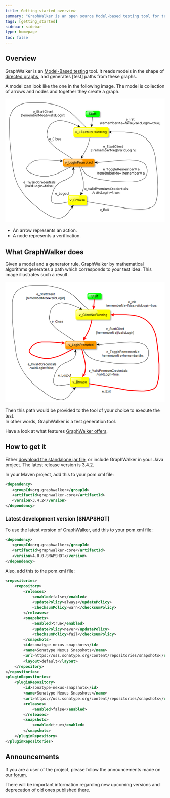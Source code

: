 ```yaml
---
title: Getting started overview
summary: "GraphWalker is an open source Model-based testing tool for test automation. It's designed to make it easy to design your tests using graphs."
tags: [getting_started]
sidebar: sidebar
type: homepage
toc: false
---
```


## Overview 

GraphWalker is an [Model-Based testing](https://en.wikipedia.org/wiki/Model-based_testing) tool. It reads models in the shape of [directed graphs](https://en.wikipedia.org/wiki/Directed_graph), and generates [test] paths from these graphs.

A model can look like the one in the following image. The model is collection of arrows and nodes and together they create a graph.

<img src="/images/Login.png" alt="Model">  

* An arrow represents an action.
* A node represents a verification.

## What GraphWalker does

Given a model and a generator rule, GraphWalker by mathematical algorithms generates a path which corresponds to your test idea. This image illustrates such a result.
  
<img src="/images/LoginWithPath.png" alt="LoginWithPath">  

Then this path would be provided to the tool of your choice to execute the test.  
In other words, GraphWalker is a test generation tool.  

Have a look at what features [GraphWalker offers](/features/).

## How to get it

Either [download the standalone jar file](/download/), or include GraphWalker in your Java project. The latest release version is 3.4.2.

In your Maven project, add this to your pom.xml file:

```xml
<dependency>
   <groupId>org.graphwalker</groupId>
   <artifactId>graphwalker-core</artifactId>
   <version>3.4.2</version>
</dependency>
```

### Latest development version (SNAPSHOT)

To use the latest version of GraphWalker, add this to your pom.xml file:
```xml
<dependency>
   <groupId>org.graphwalker</groupId>
   <artifactId>graphwalker-core</artifactId>
   <version>4.0.0-SNAPSHOT</version>
</dependency>
```

Also, add this to the pom.xml file:

```xml
<repositories> 
    <repository> 
        <releases> 
            <enabled>false</enabled> 
            <updatePolicy>always</updatePolicy> 
            <checksumPolicy>warn</checksumPolicy> 
        </releases> 
        <snapshots> 
            <enabled>true</enabled> 
            <updatePolicy>never</updatePolicy> 
            <checksumPolicy>fail</checksumPolicy> 
        </snapshots> 
        <id>sonatype-nexus-snapshots</id> 
        <name>Sonatype Nexus Snapshots</name> 
        <url>https://oss.sonatype.org/content/repositories/snapshots</url> 
        <layout>default</layout> 
    </repository> 
</repositories> 
<pluginRepositories> 
    <pluginRepository> 
        <id>sonatype-nexus-snapshots</id> 
        <name>Sonatype Nexus Snapshots</name> 
        <url>https://oss.sonatype.org/content/repositories/snapshots</url> 
        <releases> 
            <enabled>false</enabled> 
        </releases> 
        <snapshots> 
            <enabled>true</enabled> 
        </snapshots> 
    </pluginRepository> 
</pluginRepositories>
```


## Announcements

If you are a user of the project, please follow the announcements made on our [forum](https://groups.google.com/forum/?utm_medium=email&utm_source=footer#!forum/graphwalker-3).

There will be important information regarding new upcoming versions and deprecation of old ones published there.
